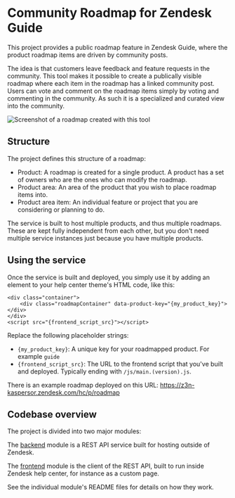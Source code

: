 # Community Roadmap for Zendesk Guide

This project provides a public roadmap feature in Zendesk Guide, where the product roadmap items are driven by community posts.

The idea is that customers leave feedback and feature requests in the community. This tool makes it possible to create a publically visible roadmap where each item in the roadmap has a linked community post. Users can vote and comment on the roadmap items simply by voting and commenting in the community. As such it is a specialized and curated view into the community.

![Screenshot of a roadmap created with this tool](/screenshot.png "Screenshot")

## Structure

The project defines this structure of a roadmap:

* Product: A roadmap is created for a single product. A product has a set of owners who are the ones who can modify the roadmap.
* Product area: An area of the product that you wish to place roadmap items into.
* Product area item: An individual feature or project that you are considering or planning to do.

The service is built to host multiple products, and thus multiple roadmaps. These are kept fully independent from each other, but you don't need multiple service instances just because you have multiple products.

## Using the service

Once the service is built and deployed, you simply use it by adding an element to your help center theme's HTML code, like this:

```
<div class="container">
	<div class="roadmapContainer" data-product-key="{my_product_key}"></div>
</div>
<script src="{frontend_script_src}"></script>
```

Replace the following placeholder strings:

* `{my_product_key}`: A unique key for your roadmapped product. For example `guide`
* `{frontend_script_src}`: The URL to the frontend script that you've built and deployed. Typically ending with `/js/main.(version).js`.

There is an example roadmap deployed on this URL: https://z3n-kaspersor.zendesk.com/hc/p/roadmap

## Codebase overview

The project is divided into two major modules:

The [backend](backend/README.md) module is a REST API service built for hosting outside of Zendesk.

The [frontend](frontend/README.md) module is the client of the REST API, built to run inside Zendesk help center, for instance as a custom page.

See the individual module's README files for details on how they work.
